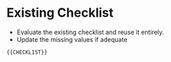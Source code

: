 # Existing Checklist
- Evaluate the existing checklist and reuse it entirely. 
- Update the missing values if adequate

```{{CHECKLIST}}```